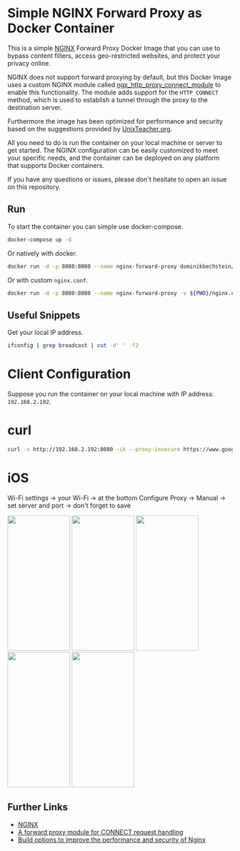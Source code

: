 # Simple NGINX Forward Proxy as Docker Container

This is a simple [NGINX](https://www.nginx.com/) Forward Proxy Docker Image that you can use to bypass content filters, access geo-restricted websites, and protect your privacy online.

NGINX does not support forward proxying by default, but this Docker Image uses a custom NGINX module called [ngx_http_proxy_connect_module](https://github.com/chobits/ngx_http_proxy_connect_module) to enable this functionality. The module adds support for the `HTTP CONNECT` method, which is used to establish a tunnel through the proxy to the destination server.

Furthermore the image has been optimized for performance and security based on the suggestions provided by [UnixTeacher.org](https://www.unixteacher.org/blog/build-options-to-improve-the-performance-and-security-of-nginx/).

All you need to do is run the container on your local machine or server to get started. The NGINX configuration can be easily customized to meet your specific needs, and the container can be deployed on any platform that supports Docker containers.

If you have any questions or issues, please don't hesitate to open an issue on this repository.

## Run

To start the container you can simple use docker-compose.

```bash
docker-compose up -d
```

Or natively with docker.

```bash
docker run -d -p 8080:8080 --name nginx-forward-proxy dominikbechstein/nginx-forward-proxy
```

Or with custom `nginx.conf`.
```bash
docker run -d -p 8080:8080 --name nginx-forward-proxy -v ${PWD}/nginx.conf:/usr/local/nginx/conf/nginx.conf dominikbechstein/nginx-forward-proxy
```

## Useful Snippets

Get your local IP address.
```bash
ifconfig | grep broadcast | cut -d' ' -f2
```

# Client Configuration

Suppose you run the container on your local machine with IP address: `192.168.2.192`.

# curl

```bash
curl -x http://192.168.2.192:8080 -ik --proxy-insecure https://www.google.de/
```

# iOS
Wi-Fi settings -> your Wi-Fi -> at the bottom Configure Proxy -> Manual -> set server and port -> don't forget to save


<img src="https://raw.githubusercontent.com/dominikwinter/nginx-forward-proxy/master/assets/nginx-forward-proxy-client-configuration-1.jpg" width="140" height="303" /> <img src="https://raw.githubusercontent.com/dominikwinter/nginx-forward-proxy/master/assets/nginx-forward-proxy-client-configuration-2.jpg" width="140" height="303" /> <img src="https://raw.githubusercontent.com/dominikwinter/nginx-forward-proxy/master/assets/nginx-forward-proxy-client-configuration-3.jpg" width="140" height="303" /> <img src="https://raw.githubusercontent.com/dominikwinter/nginx-forward-proxy/master/assets/nginx-forward-proxy-client-configuration-4.jpg" width="140" height="303" /> <img src="https://raw.githubusercontent.com/dominikwinter/nginx-forward-proxy/master/assets/nginx-forward-proxy-client-configuration-5.jpg" width="140" height="303" />


## Further Links
* [NGINX](https://www.nginx.com/)
* [A forward proxy module for CONNECT request handling](https://github.com/chobits/ngx_http_proxy_connect_module)
* [Build options to improve the performance and security of Nginx](https://www.unixteacher.org/blog/build-options-to-improve-the-performance-and-security-of-nginx/)
